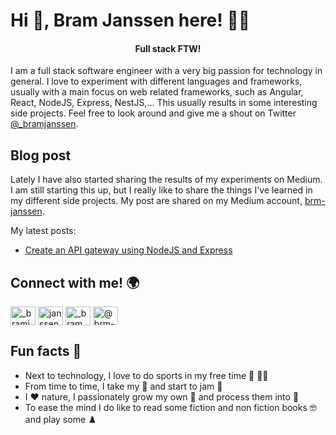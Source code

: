 # Hi 👋, Bram Janssen here! 👨‍💻
<h4 align="center">Full stack FTW!</h4>

I am a full stack software engineer with a very big passion for technology in general. I love to experiment with different languages and frameworks, usually with a main focus on web related frameworks, such as Angular, React, NodeJS, Express, NestJS,... This usually results in some interesting side projects. Feel free to look around and give me a shout on Twitter [@_bramjanssen](https://twitter.com/_bramjanssen). 

## Blog post
Lately I have also started sharing the results of my experiments on Medium. I am still starting this up, but I really like to share the things I've learned in my different side projects. My post are shared on my Medium account, [brm-janssen](https://brm-janssen.medium.com/). 

My latest posts:
* [Create an API gateway using NodeJS and Express](https://medium.com/geekculture/create-an-api-gateway-using-nodejs-and-express-933d1ca23322) 

## Connect with me! :earth_africa:
<p align="left">
<a href="https://twitter.com/_bramjanssen" target="blank"><img align="center" src="https://raw.githubusercontent.com/rahuldkjain/github-profile-readme-generator/master/src/images/icons/Social/twitter.svg" alt="_bramjanssen" height="30" width="40" /></a>
<a href="https://linkedin.com/in/janssenbram" target="blank"><img align="center" src="https://raw.githubusercontent.com/rahuldkjain/github-profile-readme-generator/master/src/images/icons/Social/linked-in-alt.svg" alt="janssenbram" height="30" width="40" /></a>
<a href="https://instagram.com/_bram_janssen_" target="blank"><img align="center" src="https://raw.githubusercontent.com/rahuldkjain/github-profile-readme-generator/master/src/images/icons/Social/instagram.svg" alt="_bram_janssen_" height="30" width="40" /></a>
<a href="https://medium.com/@brm-janssen" target="blank"><img align="center" src="https://raw.githubusercontent.com/rahuldkjain/github-profile-readme-generator/master/src/images/icons/Social/medium.svg" alt="@brm-janssen" height="30" width="40" /></a>
</p>

## Fun facts 🥳
* Next to technology, I love to do sports in my free time :mountain_bicyclist: 🏃‍♂️ 
* From time to time, I take my 🎸 and start to jam 🎵
* I ♥️ nature, I passionately grow my own 🍇 and process them into 🍷
* To ease the mind I do like to read some fiction and non fiction books 🤓 and play some ♟️
